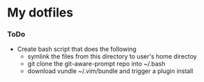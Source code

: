 # My dotfiles

### ToDo

- Create bash script that does the following
  - symlink the files from this directory to user's home directoy
  - git clone the git-aware-prompt repo into ~/.bash
  - download vundle ~/.vim/bundle and trigger a plugin install

